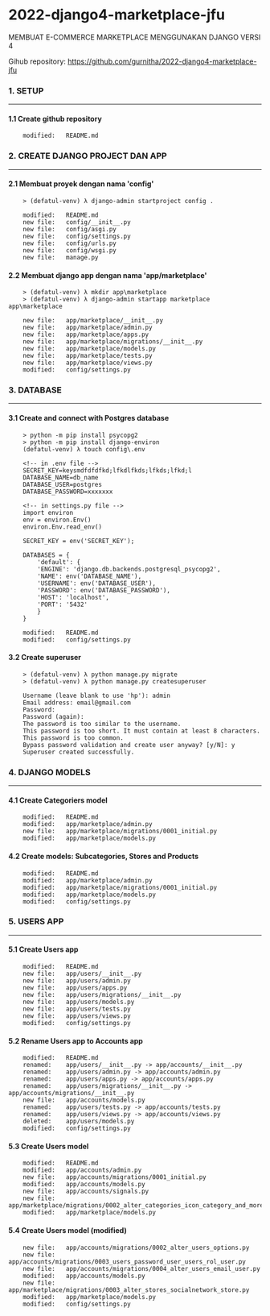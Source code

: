 # 2022-django4-marketplace-jfu
MEMBUAT E-COMMERCE MARKETPLACE MENGGUNAKAN DJANGO VERSI 4

Gihub repository: https://github.com/gurnitha/2022-django4-marketplace-jfu


### 1. SETUP
------------


#### 1.1 Create github repository

        modified:   README.md


### 2. CREATE DJANGO PROJECT DAN APP
------------------------------------


#### 2.1 Membuat proyek dengan nama 'config'

        > (defatul-venv) λ django-admin startproject config .

        modified:   README.md
        new file:   config/__init__.py
        new file:   config/asgi.py
        new file:   config/settings.py
        new file:   config/urls.py
        new file:   config/wsgi.py
        new file:   manage.py


#### 2.2 Membuat django app dengan nama 'app/marketplace'

        > (defatul-venv) λ mkdir app\marketplace
        > (defatul-venv) λ django-admin startapp marketplace app\marketplace

        new file:   app/marketplace/__init__.py
        new file:   app/marketplace/admin.py
        new file:   app/marketplace/apps.py
        new file:   app/marketplace/migrations/__init__.py
        new file:   app/marketplace/models.py
        new file:   app/marketplace/tests.py
        new file:   app/marketplace/views.py
        modified:   config/settings.py


### 3. DATABASE
---------------


#### 3.1 Create and connect with Postgres database

        > python -m pip install psycopg2
        > python -m pip install django-environ
        (defatul-venv) λ touch config\.env

        <!-- in .env file -->
        SECRET_KEY=keysmdfdfdfkd;lfkdlfkds;lfkds;lfkd;l
        DATABASE_NAME=db_name
        DATABASE_USER=postgres
        DATABASE_PASSWORD=xxxxxxx 

        <!-- in settings.py file -->
        import environ
        env = environ.Env()
        environ.Env.read_env()

        SECRET_KEY = env('SECRET_KEY');

        DATABASES = {
	        'default': {
	        'ENGINE': 'django.db.backends.postgresql_psycopg2',
	        'NAME': env('DATABASE_NAME'),
	        'USERNAME': env('DATABASE_USER'),
	        'PASSWORD': env('DATABASE_PASSWORD'),
	        'HOST': 'localhost',
	        'PORT': '5432'
	        }
        }

        modified:   README.md
        modified:   config/settings.py


#### 3.2 Create superuser

        > (defatul-venv) λ python manage.py migrate
        > (defatul-venv) λ python manage.py createsuperuser
        
        Username (leave blank to use 'hp'): admin
        Email address: email@gmail.com
        Password:
        Password (again):
        The password is too similar to the username.
        This password is too short. It must contain at least 8 characters.
        This password is too common.
        Bypass password validation and create user anyway? [y/N]: y
        Superuser created successfully.


### 4. DJANGO MODELS
--------------------


#### 4.1 Create Categoriers model

        modified:   README.md
        modified:   app/marketplace/admin.py
        new file:   app/marketplace/migrations/0001_initial.py
        modified:   app/marketplace/models.py


#### 4.2 Create models: Subcategories, Stores and Products

        modified:   README.md
        modified:   app/marketplace/admin.py
        modified:   app/marketplace/migrations/0001_initial.py
        modified:   app/marketplace/models.py
        modified:   config/settings.py


### 5. USERS APP
----------------


#### 5.1 Create Users app

        modified:   README.md
        new file:   app/users/__init__.py
        new file:   app/users/admin.py
        new file:   app/users/apps.py
        new file:   app/users/migrations/__init__.py
        new file:   app/users/models.py
        new file:   app/users/tests.py
        new file:   app/users/views.py
        modified:   config/settings.py


#### 5.2 Rename Users app to Accounts app

        modified:   README.md
        renamed:    app/users/__init__.py -> app/accounts/__init__.py
        renamed:    app/users/admin.py -> app/accounts/admin.py
        renamed:    app/users/apps.py -> app/accounts/apps.py
        renamed:    app/users/migrations/__init__.py -> app/accounts/migrations/__init__.py
        new file:   app/accounts/models.py
        renamed:    app/users/tests.py -> app/accounts/tests.py
        renamed:    app/users/views.py -> app/accounts/views.py
        deleted:    app/users/models.py
        modified:   config/settings.py


#### 5.3 Create Users model

        modified:   README.md
        modified:   app/accounts/admin.py
        new file:   app/accounts/migrations/0001_initial.py
        modified:   app/accounts/models.py
        new file:   app/accounts/signals.py
        new file:   app/marketplace/migrations/0002_alter_categories_icon_category_and_more.py
        modified:   app/marketplace/models.py


#### 5.4 Create Users model (modified)

        new file:   app/accounts/migrations/0002_alter_users_options.py
        new file:   app/accounts/migrations/0003_users_password_user_users_rol_user.py
        new file:   app/accounts/migrations/0004_alter_users_email_user.py
        modified:   app/accounts/models.py
        new file:   app/marketplace/migrations/0003_alter_stores_socialnetwork_store.py
        modified:   app/marketplace/models.py
        modified:   config/settings.py